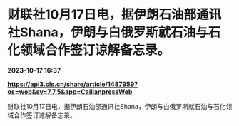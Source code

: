 # 财联社10月17日电，据伊朗石油部通讯社Shana，伊朗与白俄罗斯就石油与石化领域合作签订谅解备忘录。

**2023-10-17 16:37**

**https://api3.cls.cn/share/article/1487959?os=web&sv=7.7.5&app=CailianpressWeb**

财联社10月17日电，据伊朗石油部通讯社Shana，伊朗与白俄罗斯就石油与石化领域合作签订谅解备忘录。